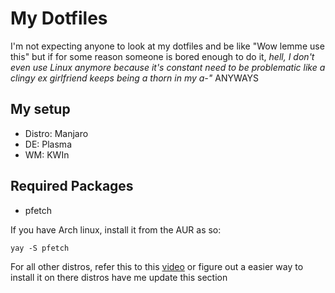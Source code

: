 # My Dotfiles
I'm not expecting anyone to look at my dotfiles and be like "Wow lemme use this" but if for some reason someone is bored enough to do it, *hell, I don't even use Linux anymore because it's constant need to be problematic like a clingy ex girlfriend keeps being a thorn in my a-"* ANYWAYS
## My setup 
- Distro: Manjaro
- DE: Plasma
- WM: KWIn
## Required Packages
- pfetch

If you have Arch linux, install it from the AUR as so:
```
yay -S pfetch
```
For all other distros, refer this to this [video][pfetch] or figure out a easier way to install it on there distros have me update this section

[pfetch]: https://www.youtube.com/watch?v=CoCvELLeCOo
